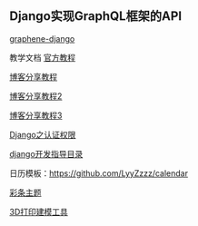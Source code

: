 
## Django实现GraphQL框架的API
[graphene-django](https://docs.graphene-python.org/projects/django/en/latest/)

教学文档
  [官方教程](https://docs.graphene-python.org/projects/django/en/latest/installation/)
  
  [博客分享教程](https://blog.csdn.net/ns2250225/article/details/79348914)
  
  [博客分享教程2](https://blog.csdn.net/weixin_33755847/article/details/92579950)
  
  [博客分享教程3](https://www.cnblogs.com/qinghuaL/p/13264465.html)
  
  [Django之认证权限](https://www.cnblogs.com/xuxingping/p/11129095.html)
  
  [django开发指导目录](https://www.cnblogs.com/xuxingping/p/11122399.html)


日历模板：https://github.com/LyyZzzz/calendar


[彩条主题](https://guillaumegouessan.com/)

[3D打印建模工具](http://www.mohou.com/zhishitang/272.html)
